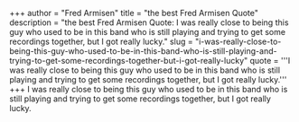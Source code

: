 +++
author = "Fred Armisen"
title = "the best Fred Armisen Quote"
description = "the best Fred Armisen Quote: I was really close to being this guy who used to be in this band who is still playing and trying to get some recordings together, but I got really lucky."
slug = "i-was-really-close-to-being-this-guy-who-used-to-be-in-this-band-who-is-still-playing-and-trying-to-get-some-recordings-together-but-i-got-really-lucky"
quote = '''I was really close to being this guy who used to be in this band who is still playing and trying to get some recordings together, but I got really lucky.'''
+++
I was really close to being this guy who used to be in this band who is still playing and trying to get some recordings together, but I got really lucky.
